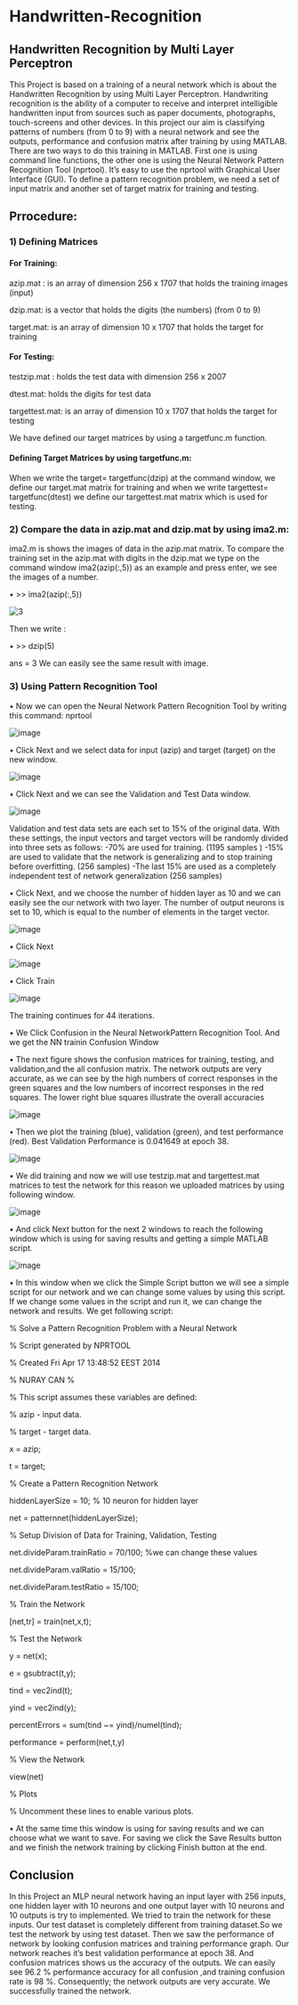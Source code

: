 # Handwritten-Recognition
## Handwritten Recognition by Multi Layer Perceptron
This Project is based on a training of a neural network which is about the Handwritten Recognition by using Multi Layer Perceptron. Handwriting recognition is the ability of a computer to receive and interpret intelligible handwritten input from sources such as paper documents, photographs, touch-screens and other devices. In this project our aim is classifying patterns of numbers (from 0 to 9)  with a neural network and see the outputs, performance and confusion matrix after training by using MATLAB. There are two ways to do this training in MATLAB. First one is using command line functions, the other one is using the Neural Network Pattern Recognition Tool (nprtool). It’s easy to use the nprtool with Graphical User Interface (GUI). To define a pattern recognition problem, we need a set of input matrix and another set of target matrix for training and testing. 


## Prrocedure:
### 1) Defining Matrices 

#### For Training:

azip.mat :  is an array of dimension 256 x 1707 that holds the training images (input)

dzip.mat: is a vector that holds the digits (the numbers) (from 0 to 9)

target.mat: is an array of dimension 10 x 1707 that holds the target for training

#### For Testing:

testzip.mat : holds the test data with dimension 256 x 2007

dtest.mat: holds the digits for test data 

targettest.mat: is an array of dimension 10 x 1707 that holds the target for testing

We have defined our target matrices by using a targetfunc.m function.

#### Defining Target Matrices by using targetfunc.m:
When we write the target= targetfunc(dzip) at the command window, we define our target.mat matrix for training and when we write targettest= targetfunc(dtest) we define our targettest.mat matrix which is used for testing.

### 2) Compare  the data in azip.mat and dzip.mat by using ima2.m:

ima2.m is shows the images of data in the azip.mat matrix. To compare the training set in the azip.mat with digits in the dzip.mat  we type on the command window ima2(azip(:,5)) as an example and press enter, we see the images of a number.

•	>> ima2(azip(:,5))

![3](https://user-images.githubusercontent.com/103723115/198397175-e52bd458-d6c7-40f2-b453-c40b90209ab1.JPG)

Then we write :

•	>> dzip(5)

ans =
     3
We can easily see the same result with image.

### 3) Using Pattern Recognition Tool

•	Now we can open the Neural Network Pattern Recognition Tool by writing this command: nprtool
 
![image](https://user-images.githubusercontent.com/103723115/198408553-e3b661d9-0e7a-4721-8b5d-1ef669d1fcb2.png)

•	Click Next and we select data for input (azip) and target (target) on the new window.

![image](https://user-images.githubusercontent.com/103723115/198408743-ed2d5aec-18bd-455b-b436-9bbf21ec762c.png)

•	Click Next and we can see the Validation and Test Data window.

![image](https://user-images.githubusercontent.com/103723115/198408871-e10077f8-896b-475b-b811-e142277ec3b4.png)

Validation and test data sets are each set to 15% of the original data. With these settings, the input vectors and target vectors will be randomly divided into three sets as follows:
-70% are used for training. (1195 samples )
-15% are used to validate that the network is generalizing and to stop training before overfitting. (256 samples)
-The last 15% are used as a completely independent test of network generalization (256 samples)

•	Click Next, and we choose the number of hidden layer as 10 and we can easily see the our network with two layer. The number of output neurons is set to 10, which is equal to the number of elements in the target vector.

![image](https://user-images.githubusercontent.com/103723115/198409027-7b042ae1-ceb3-40bc-ac3f-1ed62efde337.png)

•	Click Next

![image](https://user-images.githubusercontent.com/103723115/198409087-9de81c02-b004-456b-8ff0-601b20616d9d.png)

•	Click Train 

![image](https://user-images.githubusercontent.com/103723115/198409141-8065502f-4bb0-4d48-834c-8cd516d16790.png)

The training continues for 44 iterations.

•	We Click Confusion in the Neural NetworkPattern Recognition Tool. And we get the NN trainin Confusion Window

•	The next figure shows the confusion matrices for training, testing, and validation,and the all confusion matrix. The network outputs are very accurate, as we can see by the high numbers of correct responses in the green squares and the low numbers of incorrect responses in the red squares. The lower right blue squares illustrate the overall accuracies

![image](https://user-images.githubusercontent.com/103723115/198409221-7b5fe2e1-6c17-4b2a-8dfc-228b58ca859a.png)

•	Then we plot the training (blue), validation (green), and test performance (red). Best Validation Performance is 0.041649 at epoch 38.

![image](https://user-images.githubusercontent.com/103723115/198409306-a27e0e95-d612-44ab-a013-aacfab195a39.png)

•	We did training and now we will use testzip.mat and targettest.mat matrices to test the network for this reason we uploaded matrices by using following window.

![image](https://user-images.githubusercontent.com/103723115/198409354-8cce691f-4b2a-4db0-9860-ecf437ccfec0.png)

•	And click Next button for the next 2 windows to reach the following window which is using for saving results and getting a simple MATLAB script.

![image](https://user-images.githubusercontent.com/103723115/198409414-c1273c29-8769-4377-98f1-671e7179a225.png)

•	In this window when we click the Simple Script button we will see a simple script for our network and we can change some values by using this script. If we change some values in the script and run it, we can change the network and results. We get following script:

% Solve a Pattern Recognition Problem with a Neural Network

% Script generated by NPRTOOL

% Created Fri Apr 17 13:48:52 EEST 2014

% NURAY CAN %

% This script assumes these variables are defined:

%   azip - input data.

%   target - target data.
 
x = azip;

t = target;
 
% Create a Pattern Recognition Network

hiddenLayerSize = 10; % 10 neuron for hidden layer

net = patternnet(hiddenLayerSize);
 
% Setup Division of Data for Training, Validation, Testing

net.divideParam.trainRatio = 70/100; %we can change these values

net.divideParam.valRatio = 15/100;

net.divideParam.testRatio = 15/100;
 
% Train the Network

[net,tr] = train(net,x,t); 
 
% Test the Network

y = net(x);

e = gsubtract(t,y);

tind = vec2ind(t);

yind = vec2ind(y);

percentErrors = sum(tind ~= yind)/numel(tind);

performance = perform(net,t,y)
 
% View the Network

view(net)
 
% Plots

% Uncomment these lines to enable various plots.
 
•	At the same time this window is using for saving results and we can choose what we want to save. For saving we click the Save Results button and we finish the network training by clicking Finish button at the end.

## Conclusion

In this Project an MLP neural network having an input layer with 256 inputs, one hidden layer with 10 neurons and one output layer with 10 neurons and 10 outputs is try to implemented. We tried to train the network for these inputs. Our test dataset is completely different from training dataset.So we test the network by using test dataset. Then we saw the performance of network by looking confusion matrices and training performance graph. Our network reaches it’s best validation performance at epoch 38. And confusion matrices shows us the accuracy of the outputs. We can easily see 96.2 % performance accuracy for all confusion ,and training confusion rate is 98 %. Consequently; the network outputs are very accurate. We successfully trained the network.
